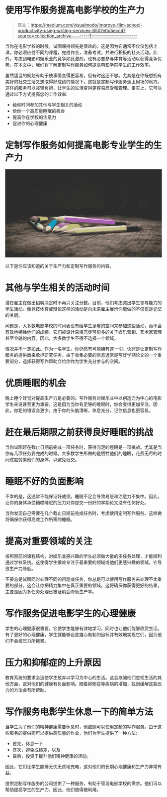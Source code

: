# 使用写作服务提高电影学校的生产力

> 原文：<https://medium.com/visualmodo/improve-film-school-productivity-using-writing-services-6507e0d5eccd?source=collection_archive---------1----------------------->

当你在电影学校的时候，试图保持领先是很难的。这是因为它通常不仅仅包括上课。你必须应付不同的课程，完成作业，准备考试，并进行积极的社交活动。此外，考虑到电影和娱乐业的竞争如此激烈，也有必要参与体育等活动以获得竞争优势。在本文中，我们将了解定制写作服务如何提高电影学院学生的工作效率。

虽然适当的规划有助于使事情变得更容易，但有时这还不够。尤其是在你既想拥有美好的社交生活又想取得好成绩的情况下。这就是定制写作服务派上用场的地方。这样的服务可以减轻负担，让学生的生活变得更容易忍受和管理。事实上，它可以通过以下方式提高您的工作效率:

*   给你时间参加其他与学生相关的活动
*   给你一个高质量睡眠的机会
*   提高你在学校的注意力
*   促进你的心理健康

# 定制写作服务如何提高电影专业学生的生产力

![](img/d37db1fca23cb739b323305c1b08fe09.png)

以下是你应该知道的关于生产力和定制写作服务的内容。

# 其他与学生相关的活动时间

潜在雇主在做出招聘决定时不再只关注分数。目前，他们考虑突出学生领导能力的学生活动。像竞技体育或辩论这样的活动是向未来雇主展示你能做的不仅仅是记忆的关键。

问题是，大多数电影学校的时间表没有给学生足够的空间来参加这些活动，而不会有效地牺牲他们的成绩。它们被设计来填充尽可能多的关于娱乐营销、艺术家管理甚至金融的内容。因此，大多数学生不得不选择一个领域。

情况并不一定如此。作为一名学生，你仍然有可能拥有这一切。诀窍是让定制写作服务的提供商来承担研究任务。由于收集必要的信息通常是写好学期论文的一个重要部分，选择获得写作帮助会给你作为学生充分参与的空间。

# 优质睡眠的机会

晚上睡个好觉对提高生产力是必要的。写作服务对娱乐业中以创造力为中心的电影学生来说甚至更为重要。这是因为当你有足够的睡眠时，你会变得更加专注，因此，你犯的错误会更少。由于你的头脑清晰，休息充分，记住信息也更容易。

# 赶在最后期限之前获得良好睡眠的挑战

当你试图赶在截止日期前完成一项任务时，获得充足的睡眠是一项挑战。尤其是当你有几项任务要完成的时候。大多数学生所做的是牺牲他们的睡眠，花费无尽的时间过度劳累他们的身体，以避免迟交。

# 睡眠不好的负面影响

不幸的是，这通常不能保证好成绩。睡眠不足会导致易怒和注意力不集中。因此，让你的身体承受糟糕睡眠的压力对你提交一份好的学期论文没有任何好处。

当你发现自己需要在几个截止日期前完成任务时，考虑使用定制写作服务。这样做将确保你获得高效工作所需的睡眠。

# 提高对重要领域的关注

按照目前的课程结构，对娱乐业感兴趣的学生必须做大量的多任务处理，才能顺利通过学校系统。这使得学生很难专注于最重要的领域或他们更感兴趣的领域。它导致生产力降低。

不要总是试图同时处理不同的问题或任务，你总是可以使用写作服务来处理不太重要的部分。这会让你把精力集中在真正重要的领域。这将确保你获得更好的结果，主要是因为多任务处理已被证明会降低生产率。

# 写作服务促进电影学生的心理健康

学生的心理健康很重要。它使学生能够有效地学习，同时也让他们能够欣赏生活。有了更好的心理健康，学生就能够设定雄心勃勃的目标并有效地实现它们，因为他们不会被压力所拖累。

# 压力和抑郁症的上升原因

教育系统的要求会迫使学生放弃以学习为中心的生活。这会欺骗他们忽视生活的其他方面，这对他们的健康有负面影响。随着抑郁症等疾病的增加，找到缓解这些压力的方法会有所帮助。

# 写作服务电影学生休息一下的简单方法

当学生为了他们的精神健康需要休息时，他或她可以使用定制的写作服务。由于这些服务的提供商可以提供高质量的作业，他们为学生提供了一种方法:

*   首先，休息一下
*   其次，避免成绩差，以及
*   最后，投资于提升他们精神健康的活动。

因此，它们让学生能够无忧无虑地充电，这对他们的长期心理健康和生产力非常有益。

提供定制写作服务的公司提供了一种服务，有助于管理电影学校的需求。他们可以帮助提高学生的生产力，因此，他们值得被利用。